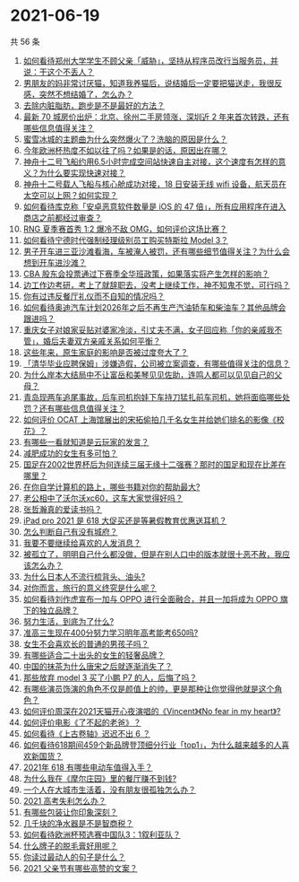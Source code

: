 # 2021-06-19

共 56 条

<!-- BEGIN -->
<!-- 最后更新时间 Sat Jun 19 2021 04:01:46 GMT+0800 (China Standard Time) -->

1. [如何看待郑州大学学生不顾父亲「威胁」，坚持从程序员改行当服务员，并说：干这个不丢人？](https://www.zhihu.com/question/465534726)
2. [男朋友的妈非常讨厌猫，知道我养猫后，说结婚后一定要把猫送走，我很反感，突然不想结婚了，怎么办？](https://www.zhihu.com/question/458232041)
3. [去除内脏脂肪，跑步是不是最好的方法？](https://www.zhihu.com/question/427095682)
4. [最新 70 城房价出炉：北京、徐州二手房领涨，深圳近 2
   年来首次转跌，还有哪些信息值得关注？](https://www.zhihu.com/question/465523037)
5. [蜜雪冰城的主题曲为什么突然爆火了？洗脑的原因是什么？](https://www.zhihu.com/question/464996660)
6. [今年欧洲杯热度不如以往了吗？如果是的话，原因出在哪？](https://www.zhihu.com/question/464561713)
7. [神舟十二号飞船约用6.5小时完成空间站快速自主对接，这个速度有怎样的意义？为什么要实现快速对接？](https://www.zhihu.com/question/465622134)
8. [神舟十二号载人飞船与核心舱成功对接，18 日安装无线 wifi
   设备，航天员在太空可以上网？如何实现？](https://www.zhihu.com/question/465721875)
9. [如何看待库克称「安卓恶意软件数量是 iOS 的 47
   倍」，所有应用程序在进入商店之前都经过审查？](https://www.zhihu.com/question/465597634)
10. [RNG 夏季赛首秀 1:2 爆冷不敌 OMG，如何评价这场比赛？](https://www.zhihu.com/question/465769063)
11. [如何看待宁德时代强制经理级别员工购买特斯拉 Model 3？](https://www.zhihu.com/question/465498143)
12. [男子开车进三亚沙滩看海，车被淹人被罚，还有哪些细节值得关注？为什么会想到开车进沙滩？](https://www.zhihu.com/question/465091122)
13. [CBA
    股东会投票通过下赛季全华班政策，如果落实将产生怎样的影响？](https://www.zhihu.com/question/465741384)
14. [边工作边考研，考上了就辞职去，没考上继续工作，神不知鬼不觉，可行吗？](https://www.zhihu.com/question/324039053)
15. [你有过违反餐厅礼仪而不自知的情况吗？](https://www.zhihu.com/question/465084914)
16. [如何看待奥迪汽车计划2026年之后不再生产汽油轿车和柴油车？其他品牌会跟进吗？](https://www.zhihu.com/question/465729299)
17. [重庆女子对娘家妥贴对婆家冷淡，引丈夫不满，女子回应称「你的亲戚我不管」，婚后夫妻双方亲戚关系如何平衡？](https://www.zhihu.com/question/465303509)
18. [这些年来，原生家庭的影响是否被过度夸大了？](https://www.zhihu.com/question/465550203)
19. [「清华毕业应聘保姆」涉嫌造假，公司被立案调查，有哪些值得关注的信息？](https://www.zhihu.com/question/465302863)
20. [为什么岸本大结局中不让富岳和美琴见见佐助，连鸣人都可以见见自己的父母？](https://www.zhihu.com/question/463875382)
21. [青岛现两车追尾事故，后车司机抱娃下车持刀猛扎前车司机，她将面临哪些处罚？还有哪些信息值得关注？](https://www.zhihu.com/question/465539331)
22. [如何评价 OCAT
    上海馆展出的宋拓偷拍几千名女生并给她们排名的影像《校花》？](https://www.zhihu.com/question/464804506)
23. [有哪些一看就知道是云玩家的发言？](https://www.zhihu.com/question/458895664)
24. [减肥成功的女生有多可怕？](https://www.zhihu.com/question/286406704)
25. [国足在2002世界杯后为何连续三届无缘十二强赛？那时的国足和现在比差在哪里？](https://www.zhihu.com/question/465257051)
26. [在你自学计算机的路上，哪些书籍对你的帮助最大?](https://www.zhihu.com/question/421913237)
27. [老公相中了沃尔沃xc60，这车大家觉得好吗？](https://www.zhihu.com/question/423496101)
28. [张哲瀚真的爱读书吗？](https://www.zhihu.com/question/464735151)
29. [iPad pro 2021 是 618
    大促买还是等暑假教育优惠送耳机？](https://www.zhihu.com/question/455896469)
30. [怎么判断自己有没有城府？](https://www.zhihu.com/question/275606514)
31. [我要不要继续给喜欢的人发消息？](https://www.zhihu.com/question/378353180)
32. [被孤立了，明明自己什么都没做，但是在别人口中的版本就很十恶不赦，我应该怎么办？](https://www.zhihu.com/question/462683611)
33. [为什么日本人不流行梳背头、油头?](https://www.zhihu.com/question/335817516)
34. [对你而言，旅行的意义终究是什么呢？](https://www.zhihu.com/question/463033557)
35. [如何看待刘作虎宣布一加与 OPPO 进行全面融合，并且一加将成为 OPPO
    旗下的独立品牌？](https://www.zhihu.com/question/465399919)
36. [努力生活，到底为了什么?](https://www.zhihu.com/question/463790191)
37. [准高三生现在400分努力学习明年高考能考650吗?](https://www.zhihu.com/question/464324966)
38. [女生不会喜欢长的普通的男孩子吗？](https://www.zhihu.com/question/463537285)
39. [有哪些适合二十出头的女生的轻奢品牌？](https://www.zhihu.com/question/50108354)
40. [中国的抹茶为什么唐宋之后就逐渐消失了？](https://www.zhihu.com/question/22132630)
41. [那些放弃 model 3 买了小鹏 P7 的人，后悔了吗？](https://www.zhihu.com/question/465497314)
42. [有哪些演员饰演的角色不仅是颜值上的帅，更是那种让你觉得他就是这个角色？](https://www.zhihu.com/question/464498742)
43. [如何评价周深在2021天猫开心夜演唱的《Vincent》《No fear in my
    heart》?](https://www.zhihu.com/question/465520401)
44. [如何评价电影《了不起的老爸》？](https://www.zhihu.com/question/452034545)
45. [如何看待《上古卷轴》迟迟不出 6 ？](https://www.zhihu.com/question/428760134)
46. [如何看待618期间459个新品牌登顶细分行业「top1」，为什么越来越多的人喜欢新国货？](https://www.zhihu.com/question/465576651)
47. [2021年 618 有哪些电动车值得入手？](https://www.zhihu.com/question/459895976)
48. [为什么我在《摩尔庄园》里的餐厅赚不到钱?](https://www.zhihu.com/question/464607513)
49. [一个人在大城市生活着，没有朋友很孤独怎么办？](https://www.zhihu.com/question/33276612)
50. [2021 高考失利怎么办？](https://www.zhihu.com/question/463989277)
51. [有哪些包装让你印象深刻？](https://www.zhihu.com/question/465430655)
52. [几千块的净水器是不是智商税？](https://www.zhihu.com/question/312697336)
53. [如何看待欧洲杯预选赛中国队3：1叙利亚队？](https://www.zhihu.com/question/465257936)
54. [什么牌子的脱毛膏好用呢？](https://www.zhihu.com/question/20299398)
55. [你读过最动人的句子是什么？](https://www.zhihu.com/question/457277397)
56. [2021 父亲节有哪些高赞的文案？](https://www.zhihu.com/question/465116511)

<!-- END -->
